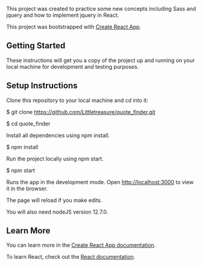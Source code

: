 This project was created to practice some new concepts including Sass and jquery and how to implement jquery in React.

This project was bootstrapped with [Create React App](https://github.com/facebook/create-react-app).

## Getting Started

These instructions will get you a copy of the project up and running on your local machine for development and testing purposes.

## Setup Instructions

Clone this repository to your local machine and cd into it:

\$ git clone https://github.com/Littletreasure/quote_finder.git

\$ cd quote_finder

Install all dependencies using npm install.

\$ npm install

Run the project locally using npm start.

\$ npm start

Runs the app in the development mode.
Open [http://localhost:3000](http://localhost:3000) to view it in the browser.

The page will reload if you make edits.

You will also need nodeJS version 12.7.0.

## Learn More

You can learn more in the [Create React App documentation](https://facebook.github.io/create-react-app/docs/getting-started).

To learn React, check out the [React documentation](https://reactjs.org/).
